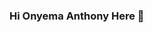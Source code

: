 ### Hi Onyema Anthony Here 👋

<!--
**OnyemaAnthony/OnyemaAnthony** is a ✨ _special_ ✨ repository because its `README.md` (this file) appears on your GitHub profile.

Here are some ideas to get you started:

- 🔭 I’m currently working on ... [Flutter and Dart](https://flutter.dev/)
- 🌱 I’m currently learning ...node.js
- 👯 I’m looking to collaborate on ...Flutter
- 🤔 I’m looking for help with ...
- 💬 Ask me about ... Flutter and Dart
- 📫 How to reach me: ... Anthonychibuike246@gmail.com
- 😄 Pronouns: ...he/him/his
- ⚡ Fun fact: ... i solve difficult task with plan
-->
